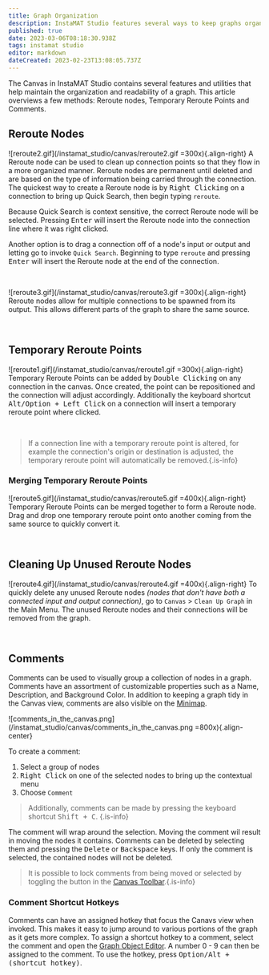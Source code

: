 ```yaml
---
title: Graph Organization
description: InstaMAT Studio features several ways to keep graphs organized and readable.
published: true
date: 2023-03-06T08:18:30.938Z
tags: instamat studio
editor: markdown
dateCreated: 2023-02-23T13:08:05.737Z
---
```


The Canvas in InstaMAT Studio contains several features and utilities that help maintain the organization and readability of a graph. This article overviews a few  methods: Reroute nodes, Temporary Reroute Points and Comments.


## Reroute Nodes
![reroute2.gif](/instamat_studio/canvas/reroute2.gif =300x){.align-right} A Reroute node can be used to clean up connection points so that they flow in a more organized manner. Reroute nodes are permanent until deleted and are based on the type of information being carried through the connection. The quickest way to create a Reroute node is by <kbd>Right Clicking</kbd> on a connection to bring up Quick Search, then begin typing `reroute`.

Because Quick Search is context sensitive, the correct Reroute node will be selected. Pressing <kbd>Enter</kbd> will insert the Reroute node into the connection line where it was right clicked.

Another option is to drag a connection off of a node's input or output and letting go to invoke `Quick Search`. Beginning to type `reroute` and pressing <kbd>Enter</kbd> will insert the Reroute node at the end of the connection.

<br style="clear: right;"/>

![reroute3.gif](/instamat_studio/canvas/reroute3.gif =300x){.align-right} Reroute nodes allow for multiple connections to be spawned from its output. This allows different parts of the graph to share the same source.

<br style="clear: right;"/>

## Temporary Reroute Points
![reroute1.gif](/instamat_studio/canvas/reroute1.gif =300x){.align-right} Temporary Reroute Points can be added by <kbd>Double Clicking</kbd> on any connection in the canvas. Once created, the point can be repositioned and the connection will adjust accordingly. Additionally the keyboard shortcut <kbd>Alt/Option + Left Click</kbd> on a connection will insert a temporary reroute point where clicked.

<br style="clear: right;"/>

> If a connection line with a temporary reroute point is altered, for example the connection's origin or destination is adjusted, the temporary reroute point will automatically be removed.{.is-info}


### Merging Temporary Reroute Points

![reroute5.gif](/instamat_studio/canvas/reroute5.gif =400x){.align-right} Temporary Reroute Points can be merged together to form a Reroute node. Drag and drop one temporary reroute point onto another coming from the same source to quickly convert it.

<br style="clear: right;"/>

## Cleaning Up Unused Reroute Nodes

![reroute4.gif](/instamat_studio/canvas/reroute4.gif =400x){.align-right} To quickly delete any unused Reroute nodes *(nodes that don't have both a connected input and output connection)*, go to `Canvas` > `Clean Up Graph` in the Main Menu. The unused Reroute nodes and their connections will be removed from the graph.

<br style="clear: right;"/>

## Comments

Comments can be used to visually group a collection of nodes in a graph. Comments have an assortment of customizable properties such as a Name, Description, and Background Color. In addition to keeping a graph tidy in the Canvas view, comments are also visible on the [Minimap](/Products/InstaMAT_Studio/Canvas/Canvas_Interface/Minimap).

![comments_in_the_canvas.png](/instamat_studio/canvas/comments_in_the_canvas.png =800x){.align-center}

To create a comment:

1. Select a group of nodes
2. <kbd>Right Click</kbd> on one of the selected nodes to bring up the contextual menu
3. Choose `Comment`

> Additionally, comments can be made by pressing the keyboard shortcut <kbd>Shift + C</kbd>. {.is-info}

The comment will wrap around the selection. Moving the comment wil result in moving the nodes it contains. Comments can be deleted by selecting them and pressing the <kbd>Delete</kbd> or <kbd>Backspace</kbd> keys. If only the comment is selected, the contained nodes will not be deleted.

> It is possible to lock comments from being moved or selected by toggling the <i class="fa-regular fa-square-a-lock"></i> button in the [Canvas Toolbar](/Products/InstaMAT_Studio/Canvas/Canvas_Interface/Canvas_Toolbar).{.is-info}

### Comment Shortcut Hotkeys

Comments can have an assigned hotkey that focus the Canavs view when invoked. This makes it easy to jump around to various portions of the graph as it gets more complex. To assign a shortcut hotkey to a comment, select the comment and open the [Graph Object Editor](/Products/InstaMAT_Studio/Canvas/Canvas_Interface/Graph_Object_Editor). A number 0 - 9 can then be assigned to the comment. To use the hotkey, press <kbd>Option/Alt + (shortcut hotkey)</kbd>.